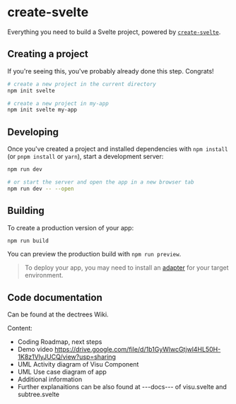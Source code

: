 # create-svelte

Everything you need to build a Svelte project, powered by [`create-svelte`](https://github.com/sveltejs/kit/tree/master/packages/create-svelte).

## Creating a project

If you're seeing this, you've probably already done this step. Congrats!

```bash
# create a new project in the current directory
npm init svelte

# create a new project in my-app
npm init svelte my-app
```

## Developing

Once you've created a project and installed dependencies with `npm install` (or `pnpm install` or `yarn`), start a development server:

```bash
npm run dev

# or start the server and open the app in a new browser tab
npm run dev -- --open
```

## Building

To create a production version of your app:

```bash
npm run build
```

You can preview the production build with `npm run preview`.

> To deploy your app, you may need to install an [adapter](https://kit.svelte.dev/docs/adapters) for your target environment.

## Code documentation

Can be found at the dectrees Wiki. 

Content: 
- Coding Roadmap, next steps
- Demo video https://drive.google.com/file/d/1b1GyWlwcGtjwl4HL50H-1K8z1VlyJUCQ/view?usp=sharing
- UML Activity diagram of Visu Component
- UML Use case diagram of app
- Additional information
- Further explanaitions can be also found at ---docs--- of visu.svelte and subtree.svelte
